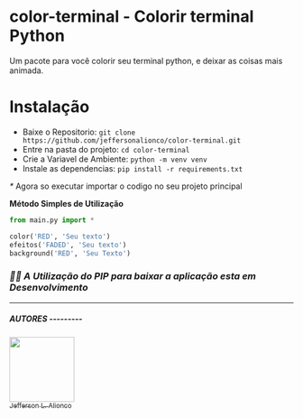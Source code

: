 # color-terminal - Colorir terminal Python
Um pacote para você colorir seu terminal python, e deixar as coisas mais animada.


# Instalação
+ Baixe o Repositorio:  `git clone https://github.com/jeffersonalionco/color-terminal.git` <br>
+ Entre na pasta do projeto: `cd color-terminal`<br>
+ Crie a Variavel de Ambiente: `python -m venv venv`<br>
+ Instale as dependencias: `pip install -r requirements.txt`<br>

_*_ Agora so executar importar o codigo no seu projeto principal

**Método Simples de Utilização**
````python 
from main.py import *

color('RED', 'Seu texto')
efeitos('FADED', 'Seu texto')
background('RED', 'Seu Texto')
````

### _👨‍💻 A Utilização do PIP para baixar a aplicação esta em Desenvolvimento_

---

##### AUTORES \-\-\-\-\-\-\-\-\-

<img href="https://github.com/jeffersonalionco" src="https://scontent-gru2-2.xx.fbcdn.net/v/t39.30808-6/273837211_1382505092209828_5737095710214054058_n.jpg?_nc_cat=105&cb=99be929b-59f725be&ccb=1-7&_nc_sid=09cbfe&_nc_eui2=AeFQU7VM50Jn5INmhEMbCu80FN52wLNAvk4U3nbAs0C-ThvmrbiCSKciDh-7U3q8WGIEdt_5FFlGDQjSGvm-MLzf&_nc_ohc=usoYBlwCebQAX_V9CW2&_nc_ht=scontent-gru2-2.xx&oh=00_AfDrZyGnUxR_OmStTnfKTDsimxz0UTjHjkWT2wKtS0aSvg&oe=64CEAFA2" width=115><br><a href="https://github.com/jeffersonalionco"> <sub>Jefferson L. Alionco</a></sub>